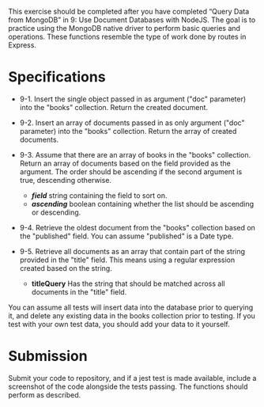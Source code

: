 This exercise should be completed after you have completed “Query Data from MongoDB” in 9: Use Document Databases with NodeJS. The goal is to practice using the MongoDB native driver to perform basic queries and operations. These functions resemble the type of work done by routes in Express.

# Specifications

- 9-1. Insert the single object passed in as argument ("doc" parameter) into the "books" collection.
  Return the created document.
- 9-2. Insert an array of documents passed in as only argument ("doc" parameter) into the "books" collection.
  Return the array of created documents.
- 9-3. Assume that there are an array of books in the "books" collection.
  Return an array of documents based on the field provided as the argument.
  The order should be ascending if the second argument is true, descending otherwise.

  - **_field_** string containing the field to sort on.
  - **_ascending_** boolean containing whether the list should be ascending or descending.

- 9-4. Retrieve the oldest document from the "books" collection based on the "published" field.
  You can assume "published" is a Date type.
- 9-5. Retrieve all documents as an array that contain part of the string provided in
  the "title" field. This means using a regular expression created based on the
  string.
  - **titleQuery** Has the string that should be matched across all documents in the
    "title" field.

You can assume all tests will insert data into the database prior to querying it, and delete any existing data in the books collection prior to testing. If you test with your own test data, you should add your data to it yourself.

# Submission

Submit your code to repository, and if a jest test is made available, include a screenshot of the code alongside the tests passing. The functions should perform as described.
